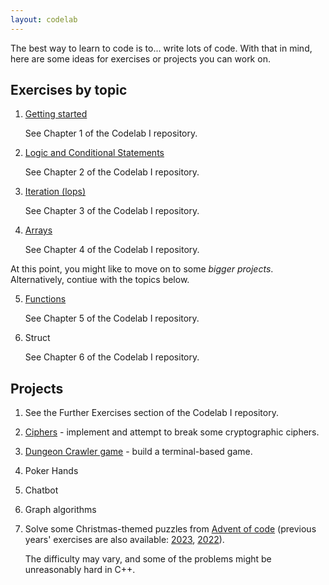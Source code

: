 ```yaml
---
layout: codelab
---
```


The best way to learn to code is to... write lots of code. With that in mind, here are some ideas for exercises or projects you can work on.

## Exercises by topic

1. [Getting started](./getting-started)

    See Chapter 1 of the Codelab I repository.

2. [Logic and Conditional Statements](./conditionals)

    See Chapter 2 of the Codelab I repository.

3. [Iteration (lops)](./loops)

    See Chapter 3 of the Codelab I repository.

4. [Arrays](./arrays)

    See Chapter 4 of the Codelab I repository.

At this point, you might like to move on to some <em>bigger projects</em>. Alternatively, contiue with the topics below.

5. [Functions](./functions)

    See Chapter 5 of the Codelab I repository.

6. Struct

    See Chapter 6 of the Codelab I repository.
## Projects

1. See the Further Exercises section of the Codelab I repository.
1. [Ciphers](./ciphers) - implement and attempt to break some cryptographic ciphers.
1. [Dungeon Crawler game](./roguelike) - build a terminal-based game.
1. Poker Hands
1. Chatbot
1. Graph algorithms
1. Solve some Christmas-themed puzzles from [Advent of code](https://adventofcode.com/) (previous years' exercises are also available: [2023](https://adventofcode.com/2023), [2022](https://adventofcode.com/2022)).

    The difficulty may vary, and some of the problems might be unreasonably hard in C++.

